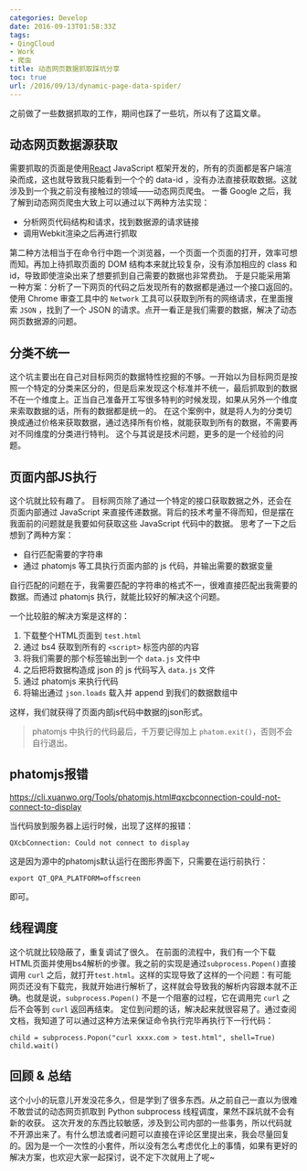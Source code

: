 ```yaml
---
categories: Develop
date: 2016-09-13T01:58:33Z
tags:
- QingCloud
- Work
- 爬虫
title: 动态网页数据抓取踩坑分享
toc: true
url: /2016/09/13/dynamic-page-data-spider/
---
```


之前做了一些数据抓取的工作，期间也踩了一些坑，所以有了这篇文章。

<!--more-->

## 动态网页数据源获取

需要抓取的页面是使用[React](https://facebook.github.io/react/) JavaScript 框架开发的，所有的页面都是客户端渲染而成，这也就导致我只能看到一个个的 data-id ，没有办法直接获取数据。这就涉及到一个我之前没有接触过的领域——动态网页爬虫。
一番 Google 之后，我了解到动态网页爬虫大致上可以通过以下两种方法实现：

- 分析网页代码结构和请求，找到数据源的请求链接
- 调用Webkit渲染之后再进行抓取

第二种方法相当于在命令行中跑一个浏览器，一个页面一个页面的打开，效率可想而知。再加上待抓取页面的 DOM 结构本来就比较复杂，没有添加相应的 class 和 id，导致即使渲染出来了想要抓到自己需要的数据也非常费劲。
于是只能采用第一种方案：分析了一下网页的代码之后发现所有的数据都是通过一个接口返回的。使用 Chrome 审查工具中的 `Network` 工具可以获取到所有的网络请求，在里面搜索 `JSON` ，找到了一个 JSON 的请求。点开一看正是我们需要的数据，解决了动态网页数据源的问题。

## 分类不统一

这个坑主要出在自己对目标网页的数据特性挖掘的不够。一开始以为目标网页是按照一个特定的分类来区分的，但是后来发现这个标准并不统一，最后抓取到的数据不在一个维度上。正当自己准备开工写很多特判的时候发现，如果从另外一个维度来索取数据的话，所有的数据都是统一的。
在这个案例中，就是将人为的分类切换成通过价格来获取数据，通过选择所有价格，就能获取到所有的数据，不需要再对不同维度的分类进行特判。
这个与其说是技术问题，更多的是一个经验的问题。

## 页面内部JS执行

这个坑就比较有趣了。
目标网页除了通过一个特定的接口获取数据之外，还会在页面内部通过 JavaScript 来直接传递数据。背后的技术考量不得而知，但是摆在我面前的问题就是我要如何获取这些 JavaScript 代码中的数据。
思考了一下之后想到了两种方案：

- 自行匹配需要的字符串
- 通过 phatomjs 等工具执行页面内部的 js 代码，并输出需要的数据变量

自行匹配的问题在于，我需要匹配的字符串的格式不一，很难直接匹配出我需要的数据。而通过 phatomjs 执行，就能比较好的解决这个问题。

一个比较脏的解决方案是这样的：

1. 下载整个HTML页面到 `test.html`
1. 通过 bs4 获取到所有的 `<script>` 标签内部的内容
1. 将我们需要的那个标签输出到一个 `data.js` 文件中
1. 之后把将数据构造成 json 的 js 代码写入 `data.js` 文件
1. 通过 phatomjs 来执行代码
1. 将输出通过 `json.loads` 载入并 append 到我们的数据数组中

这样，我们就获得了页面内部js代码中数据的json形式。

> phatomjs 中执行的代码最后，千万要记得加上 `phatom.exit()`，否则不会自行退出。

## phatomjs报错

https://cli.xuanwo.org/Tools/phatomjs.html#qxcbconnection-could-not-connect-to-display

当代码放到服务器上运行时候，出现了这样的报错：

```
QXcbConnection: Could not connect to display
```

这是因为源中的phatomjs默认运行在图形界面下，只需要在运行前执行：

```
export QT_QPA_PLATFORM=offscreen
```

即可。

## 线程调度

这个坑就比较隐蔽了，重复调试了很久。
在前面的流程中，我们有一个下载HTML页面并使用bs4解析的步骤。我之前的实现是通过`subprocess.Popen()`直接调用 `curl` 之后，就打开`test.html`。这样的实现导致了这样的一个问题：有可能网页还没有下载完，我就开始进行解析了，这样就会导致我的解析内容跟本就不正确。也就是说，`subprocess.Popen()` 不是一个阻塞的过程，它在调用完 `curl` 之后不会等到 `curl` 返回再结束。
定位到问题的话，解决起来就很容易了。通过查阅文档，我知道了可以通过这种方法来保证命令执行完毕再执行下一行代码：

```
child = subprocess.Popon("curl xxxx.com > test.html", shell=True)
child.wait()
```

## 回顾 & 总结

这个小小的玩意儿开发没花多久，但是学到了很多东西。从之前自己一直以为很难不敢尝试的动态网页抓取到 Python subprocess 线程调度，果然不踩坑就不会有新的收获。
这次开发的东西比较敏感，涉及到公司内部的一些事务，所以代码就不开源出来了。有什么想法或者问题可以直接在评论区里提出来，我会尽量回复的。因为是一个一次性的小套件，所以没有怎么考虑优化上的事情，如果有更好的解决方案，也欢迎大家一起探讨，说不定下次就用上了呢~
